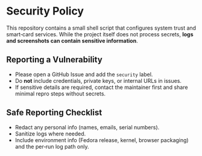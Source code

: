 # Security Policy

This repository contains a small shell script that configures system trust and smart‑card services.
While the project itself does not process secrets, **logs and screenshots can contain sensitive information**.

## Reporting a Vulnerability

- Please open a GitHub Issue and add the `security` label.
- Do **not** include credentials, private keys, or internal URLs in issues.
- If sensitive details are required, contact the maintainer first and share minimal repro steps without secrets.

## Safe Reporting Checklist

- Redact any personal info (names, emails, serial numbers).
- Sanitize logs where needed.
- Include environment info (Fedora release, kernel, browser packaging) and the per‑run log path only.
